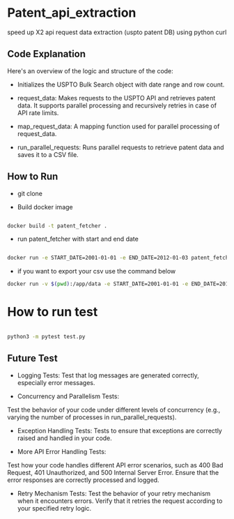 # Patent_api_extraction
speed up X2 api request data extraction (uspto patent DB) using python curl



## Code Explanation
Here's an overview of the logic and structure of the code:

- Initializes the USPTO Bulk Search object with date range and row count.

- request_data: Makes requests to the USPTO API and retrieves patent data. It supports parallel processing and recursively retries in case of API rate limits.

- map_request_data: A mapping function used for parallel processing of request_data.

- run_parallel_requests: Runs parallel requests to retrieve patent data and saves it to a CSV file.


## How to Run


- git clone


- Build docker image 
```bash

docker build -t patent_fetcher .
```

- run patent_fetcher  with start and end date

```bash 

docker run -e START_DATE=2001-01-01 -e END_DATE=2012-01-03 patent_fetcher
```

- if you want to export your csv use the command below

```bash 
docker run -v $(pwd):/app/data -e START_DATE=2001-01-01 -e END_DATE=2012-01-03 patent_fetcher
```

# How to run test

```bash 

python3 -m pytest test.py
```




## Future Test

- Logging Tests:
Test that log messages are generated correctly, especially error messages.

- Concurrency and Parallelism Tests:

Test the behavior of your code under different levels of concurrency (e.g., varying the number of processes in run_parallel_requests).

- Exception Handling Tests:
Tests to ensure that exceptions are correctly raised and handled in your code. 

- More API Error Handling Tests:

Test how your code handles different API error scenarios, such as 400 Bad Request, 401 Unauthorized, and 500 Internal Server Error. Ensure that the error responses are correctly processed and logged.

- Retry Mechanism Tests:
Test the behavior of your retry mechanism when it encounters errors. Verify that it retries the request according to your specified retry logic.
